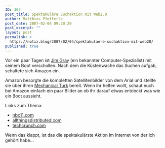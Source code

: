 ```yaml
---
ID: 303
post_title: Spektakuläre Suchaktion mit Web2.0
author: Matthias Pfefferle
post_date: 2007-02-04 09:30:20
post_excerpt: ""
layout: post
permalink: >
  https://notiz.blog/2007/02/04/spektakulaere-suchaktion-mit-web20/
published: true
---
```

Vor ein paar Tagen ist <a href="http://en.wikipedia.org/wiki/James_N._Gray">Jim Gray</a> (ein bekannter Computer-Spezialist) mit seinem Boot verschollen. Nach dem die Küstenwache das Suchen aufgab, schaltete sich Amazon ein.

Amazon besorgte die kompletten Satellitenbilder von dem Arial und stellte sie über ihren <a href="http://www.mturk.com/mturk/startiterator?iteartorSearchSpec=HITGroupSearch%23T%231%2310%23-1%23T%23%21Reward%216%21rO0ABXQABDAuMDA-%21requester_id%212%21rO0ABXQADkEyRTlDTDlPN1hYNUFS%21%23%21NumHITs%211%21%23%21">Mechanical Turk</a> bereit. Wenn ihr helfen wollt, schaut euch bei Amazon einfach ein paar Bilder an ob ihr darauf etwas entdeckt was wie ein Boot aussieht.

Links zum Thema:
<ul>
	<li><a href="http://www.nbc11.com/news/10888165/detail.html">nbc11.com</a></li>
	<li><a href="http://www.allthingsdistributed.com/2007/02/help_find_jim_gray.html">allthingsdistributed.com</a></li>
	<li><a href="http://www.techcrunch.com/2007/02/03/help-find-jim-gray-with-web-20/">techcrunch.com</a></li>
</ul>
Wenn das klappt, ist das die spektakulärste Aktion im Internet von der ich gehört habe...